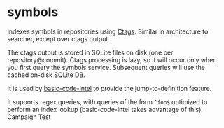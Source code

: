 # symbols

Indexes symbols in repositories using [Ctags](https://github.com/universal-ctags/ctags). Similar in architecture to searcher, except over ctags output.

The ctags output is stored in SQLite files on disk (one per repository@commit). Ctags processing is lazy, so it will occur only when you first query the symbols service. Subsequent queries will use the cached on-disk SQLite DB.

It is used by [basic-code-intel](https://github.com/sourcegraph/sourcegraph-basic-code-intel) to provide the jump-to-definition feature.

It supports regex queries, with queries of the form `^foo$` optimized to perform an index lookup (basic-code-intel takes advantage of this).
Campaign Test
